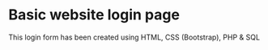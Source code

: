 # Basic website login page
This login form has been created using HTML, CSS (Bootstrap), PHP & SQL



